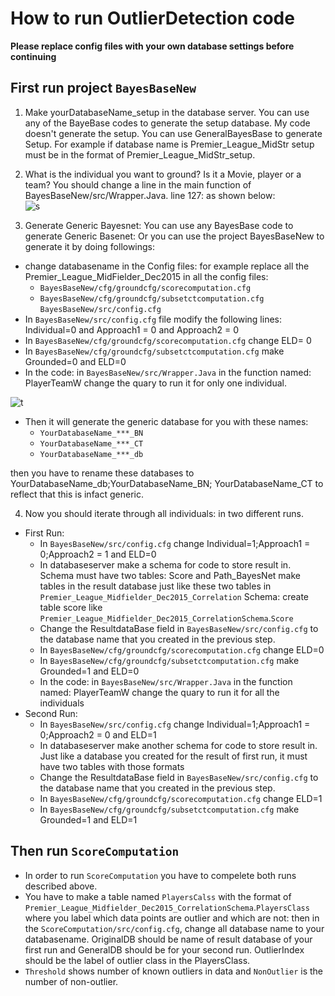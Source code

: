 # How to run OutlierDetection code  
  
**Please replace config files with your own database settings before continuing**
  
## First run project `BayesBaseNew`  
  
1. Make yourDatabaseName_setup in the database server. You can use any of the BayeBase codes to generate the setup database. My code doesn't generate the setup. You can use GeneralBayesBase to generate Setup.
For example if database name is Premier_League_MidStr setup must be in the format of Premier_League_MidStr_setup.  
  
2. What is the individual you want to ground? Is it a Movie, player or a team? You should change a line in the main function of BayesBaseNew/src/Wrapper.Java.
line 127:  as shown below:   
![s](https://cloud.githubusercontent.com/assets/4648756/15276714/19f1dedc-1aa5-11e6-80f8-2c8370b7a352.png)  
  
3. Generate Generic Bayesnet: You can use any BayesBase code to generate Generic Basenet: Or you can use the project BayesBaseNew to generate it by doing followings:
  
  + change databasename in the Config files: for example replace all the Premier_League_MidFielder_Dec2015 in all the config files:  
    + `BayesBaseNew/cfg/groundcfg/scorecomputation.cfg`
    + `BayesBaseNew/cfg/groundcfg/subsetctcomputation.cfg`  `BayesBaseNew/src/config.cfg`
  + In `BayesBaseNew/src/config.cfg` file modify the following lines:   
    Individual=0 and Approach1 = 0 and Approach2 = 0
  + In `BayesBaseNew/cfg/groundcfg/scorecomputation.cfg` change ELD= 0 
  + In `BayesBaseNew/cfg/groundcfg/subsetctcomputation.cfg` make Grounded=0 and ELD=0
  + In the code: in `BayesBaseNew/src/Wrapper.Java` in the function named: PlayerTeamW change the quary to run it for only one individual.
    
  ![t](https://cloud.githubusercontent.com/assets/4648756/15276715/1c9c9e4c-1aa5-11e6-98ee-5b54b22a84c0.png)
    
  + Then it will generate the generic database for you with these names:   
    + ``YourDatabaseName_***_BN``   
    + ``YourDatabaseName_***_CT``  
    + ``YourDatabaseName_***_db``  
  
  then you have to rename these databases to YourDatabaseName_db;YourDatabaseName_BN; YourDatabaseName_CT to reflect that this is infact generic.
  
4. Now you should iterate through all individuals: in two different runs.  
  + First Run:
    + In `BayesBaseNew/src/config.cfg` change Individual=1;Approach1 = 0;Approach2 = 1 and ELD=0
    + In databaseserver make a schema for code to store result in. Schema must have two tables: Score and Path_BayesNet make tables in the result database just like these two tables in `Premier_League_Midfielder_Dec2015_Correlation` Schema: create table score like `Premier_League_Midfielder_Dec2015_CorrelationSchema`.`Score`  
    + Change the ResultdataBase field in `BayesBaseNew/src/config.cfg` to the database name that you created in the previous step.  
    + In `BayesBaseNew/cfg/groundcfg/scorecomputation.cfg` change ELD=0
    + In `BayesBaseNew/cfg/groundcfg/subsetctcomputation.cfg` make Grounded=1 and ELD=0
    + In the code: in `BayesBaseNew/src/Wrapper.Java` in the function named: PlayerTeamW change the quary to run it for all the individuals  
  + Second Run:    
    + In `BayesBaseNew/src/config.cfg` change Individual=1;Approach1 = 0;Approach2 = 0 and ELD=1    
    + In databaseserver make another schema for code to store result in. Just like a database you created for the result of first run, it must have two tables with those formats
    + Change the ResultdataBase field in  `BayesBaseNew/src/config.cfg` to the database name that you created in the previous step.
    + In `BayesBaseNew/cfg/groundcfg/scorecomputation.cfg` change ELD=1
    + In `BayesBaseNew/cfg/groundcfg/subsetctcomputation.cfg` make Grounded=1 and ELD=1  
             
## Then run `ScoreComputation`   
+ In order to run `ScoreComputation` you have to compelete both runs described above.
+ You have to make a table named `PlayersCalss` with the format of `Premier_League_Midfielder_Dec2015_CorrelationSchema`.`PlayersClass` where you label which data points are outlier and which are not: then in the `ScoreComputation/src/config.cfg`, change all database name to your databasename. OriginalDB should be name of result database of your first run and GeneralDB should be for your second run. OutlierIndex should be the label of outlier class in the PlayersClass.
+ `Threshold` shows number of known outliers in data and `NonOutlier` is the number of non-outlier.
